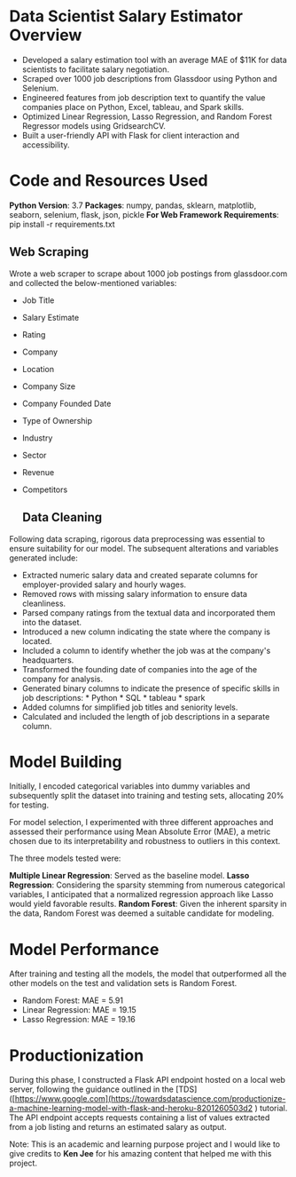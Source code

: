 
#  Data Scientist Salary Estimator Overview

* Developed a salary estimation tool with an average MAE of $11K for data scientists to facilitate 
  salary negotiation.
* Scraped over 1000 job descriptions from Glassdoor using Python and Selenium.
* Engineered features from job description text to quantify the value companies place on Python, 
  Excel, tableau, and Spark skills.
* Optimized Linear Regression, Lasso Regression, and Random Forest Regressor models using 
  GridsearchCV.
* Built a user-friendly API with Flask for client interaction and accessibility.


# Code and Resources Used
**Python Version**: 3.7
**Packages**: numpy, pandas, sklearn, matplotlib, seaborn, selenium, flask, json, pickle
**For Web Framework Requirements**: pip install -r requirements.txt

## Web Scraping

Wrote a web scraper to scrape about 1000 job postings from glassdoor.com and collected the below-mentioned variables:

* Job Title
* Salary Estimate
* Rating
* Company
* Location
* Company Size
* Company Founded Date
* Type of Ownership
* Industry
* Sector
* Revenue
* Competitors

  ## Data Cleaning

Following data scraping, rigorous data preprocessing was essential to ensure suitability for our model. The subsequent alterations and variables generated include:

* Extracted numeric salary data and created separate columns for employer-provided salary and hourly wages.
* Removed rows with missing salary information to ensure data cleanliness.
* Parsed company ratings from the textual data and incorporated them into the dataset.
* Introduced a new column indicating the state where the company is located.
* Included a column to identify whether the job was at the company's headquarters.
* Transformed the founding date of companies into the age of the company for analysis.
* Generated binary columns to indicate the presence of specific skills  in job descriptions:
          * Python
          * SQL
          * tableau
          * spark
* Added columns for simplified job titles and seniority levels.
* Calculated and included the length of job descriptions in a separate column.


# Model Building


Initially, I encoded categorical variables into dummy variables and subsequently split the dataset into training and testing sets, allocating 20% for testing.

For model selection, I experimented with three different approaches and assessed their performance using Mean Absolute Error (MAE), a metric chosen due to its interpretability and robustness to outliers in this context.

The three models tested were:

**Multiple Linear Regression**: Served as the baseline model.
**Lasso Regression**: Considering the sparsity stemming from numerous categorical variables, I anticipated that a normalized regression approach like Lasso would yield favorable results.
**Random Forest**: Given the inherent sparsity in the data, Random Forest was deemed a suitable candidate for modeling.


# Model Performance

After training and testing all the models, the model that outperformed all the other models on the test and validation sets is Random Forest.

  * Random Forest: MAE = 5.91
  * Linear Regression: MAE = 19.15
  * Lasso Regression: MAE = 19.16

# Productionization

During this phase, I constructed a Flask API endpoint hosted on a local web server, following the guidance outlined in the  [TDS]([https://www.google.com](https://towardsdatascience.com/productionize-a-machine-learning-model-with-flask-and-heroku-8201260503d2 ) tutorial. The API endpoint accepts requests containing a list of values extracted from a job listing and returns an estimated salary as output.


Note: This is an academic and learning purpose project and I would like to give credits to **Ken Jee** for his amazing content that helped me with this project.

